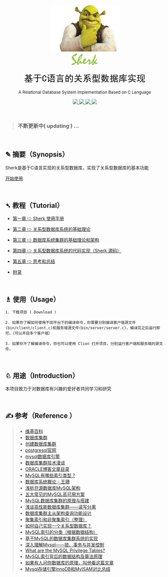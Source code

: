 
<div align="center">

<img width="220px" src="https://github.com/Lvsi-China/Sherk/raw/master/extra/image/logo/sherk.jpeg">

<br/>

<img width="90px" src="https://github.com/Lvsi-China/Sherk/raw/master/extra/image/logo/1.jpg">

</div>

<br/>

<div align="center">
<img height="37px" src="https://github.com/Lvsi-China/Sherk/raw/master/extra/image/logo/2.jpg">
<p><font size=2>A Relational Database System Implementation Based on C Language</font></p>
</div>

<p align="center">
<a href="https://github.com/Lvsi-China/Sherk">
    <img src="https://img.shields.io/github/issues-pr-raw/arithmetic-php/cdnjs.svg">
</a>
<a href="https://github.com/Lvsi-China/Sherk">
    <img src="https://img.shields.io/codacy/grade/e27821fb6289410b8f58338c7e0bc686.svg">
</a>
<a href="https://github.com/Lvsi-China/Sherk">
    <img src="https://img.shields.io/travis/rust-lang/rust.svg">
</a>
<a href="https://github.com/Lvsi-China/Sherk">
    <img src="https://img.shields.io/github/license/mashape/apistatus.svg">
</a>
</p>

<br>

> ### 不断更新中( updating ) ...

<br>

## ✎ 摘要（Synopsis）
Sherk是基于C语言实现的关系型数据库，实现了关系型数据库的基本功能


[开始使用](#article-usage)

<br>

## ➴ 教程（Tutorial）

- [第一章 ⇨ Sherk 使用手册](https://github.com/Lvsi-China/Sherk/blob/master/docs/README.chapter1.md)

- [第二章 ⇨ 关系型数据库系统的基础理论](https://github.com/Lvsi-China/Sherk/blob/master/docs/README.chapter2.md)

- [第三章 ⇨ 数据库系统集群的基础理论和架构](https://github.com/Lvsi-China/Sherk/blob/master/docs/README.chapter3.md)

- [第四章 ⇨ 关系型数据库系统的代码实现（Sherk 源码）](https://github.com/Lvsi-China/Sherk/blob/master/docs/README.chapter4.md)

- [第五章 ⇨ 思考和总结](https://github.com/Lvsi-China/Sherk/blob/master/docs/README.chapter5.md)

- [附录](https://github.com/Lvsi-China/Sherk/blob/master/docs/README.appendix.md)


<br/>

## <span id="article-usage">♗ 使用（Usage）</span>
    1. 下载项目 ( Download )

    2. 如果你了解如何使用不同平台下的编译命令，你需要分别编译客户端源文件(bin/client/client.c)和服务端源文件(bin/server/server.c)，编译完之后运行即可。（可以开启多个客户端）

    3. 如果你不了解编译命令，你也可以使用 Clion 打开项目，分别运行客户端和服务端的源文件。

<br>


## ♘ 用途（Introduction）
本项目致力于对数据库有兴趣的爱好者共同学习和研究

<br>

## ✍ 参考（Reference ）
> * [维基百科](https://www.wikipedia.org/)
> * [数据库集群](https://baike.baidu.com/item/%E6%95%B0%E6%8D%AE%E5%BA%93%E9%9B%86%E7%BE%A4)
> * [创建数据库集群](https://docs.huihoo.com/postgresql/pgsqldoc-7.1C/creating-cluster.html)
> * [postgresql官网](https://www.postgresql.org/)<br/>
> * [mysql数据库引擎](https://www.cnblogs.com/0201zcr/p/5296843.html)
> * [数据库集群技术漫谈](http://www.cnblogs.com/CareySon/p/3627594.html)
> * [ORACLE博客文章目录](http://www.cnblogs.com/kerrycode/p/3256266.html)
> * [MySQL有哪些索引类型 ?](https://segmentfault.com/q/1010000003832312)
> * [数据库系统概论 - 王珊](https://www.baidu.com/s?ie=UTF-8&wd=数据库系统概论-王珊) <br/>
> * [浅析开源数据库MySQL架构](https://segmentfault.com/a/1190000011133778)
> * [五大常见的MySQL高可用方案](https://zhuanlan.zhihu.com/p/25960208)
> * [MySQL数据库集群的原理与搭建](https://blog.csdn.net/zhou2s_101216/article/details/50757452)
> * [浅谈高性能数据库集群——读写分离](https://juejin.im/post/5b3b491a6fb9a04f8751dff4)
> * [数据库集群主从架构查询功能设计](https://segmentfault.com/a/1190000008515715)
> * [聚集索引和非聚集索引（整理）](http://www.cnblogs.com/aspnethot/articles/1504082.html)
> * [如何自己实现一个关系型数据库？](https://www.zhihu.com/question/38870156?sort=created&page=1) <br/>
> * [MySQL索引的分类（根据数据结构）](https://my.oschina.net/xinxingegeya/blog/308383)
> * [基于MySQL的数据库集群系统的实现](https://www.ibm.com/developerworks/cn/linux/database/mysql-ha/index.html)
> * [深入理解Mysql——锁、事务与并发控制](https://blog.csdn.net/lemon89/article/details/51477497)
> * [What are the MySQL Privilege Tables?](http://www.idevelopment.info/)
> * [MySQL索引背后的数据结构及算法原理](http://blog.codinglabs.org/articles/theory-of-mysql-index.html)
> * [如果有人问你数据库的原理，叫他看这篇文章](http://blog.jobbole.com/100349/)
> * [Mysql存储引擎InnoDB和MyISAM对比总结](my.oschina.net/cughmy/blog/2221997)